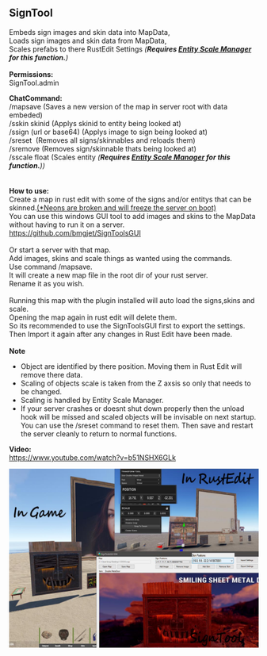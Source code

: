 <h2>SignTool</h2>
<p>Embeds sign images and skin data into MapData,<br />Loads sign images and skin data from MapData,<br />Scales prefabs to there RustEdit Settings <em>(<strong>Requires <a href="https://umod.org/plugins/entity-scale-manager" target="_blank" rel="noopener">Entity Scale Manager</a> for this function.</strong>)</em><br /><br /><strong>Permissions:</strong><br />SignTool.admin</p>
<p><strong>ChatCommand:</strong><br />/mapsave (Saves a new version of the map in server root with data embeded)<br />/sskin skinid (Applys skinid to entity being looked at)<br />/ssign (url or base64) (Applys image to sign being looked at)<br />/sreset&nbsp; (Removes all signs/skinnables and reloads them)<br />/sremove (Removes sign/skinnable thats being looked at)<br />/sscale float (Scales entity <em>(<strong>Requires <a href="https://umod.org/plugins/entity-scale-manager" target="_blank" rel="noopener">Entity Scale Manager</a> for this function.</strong>))<br /></em><br /><br /><strong>How to use:</strong><br />Create a map in rust edit with some of the signs and/or entitys that can be skinned.<span style="text-decoration: underline;">(*Neons are broken and will freeze the server on boot)</span><br />You can use this windows GUI tool to add images and skins to the MapData without having to run it on a server.<br /><a href="https://github.com/bmgjet/SignToolsGUI">https://github.com/bmgjet/SignToolsGUI</a><br /><br />Or start a server with that map.<br />Add images, skins and scale things as wanted using the commands.<br />Use command /mapsave.<br />It will create a new map file in the root dir of your rust server.<br />Rename it as you wish.<br /><br />Running this map with the plugin installed will auto load the signs,skins and scale.<br />Opening the map again in rust edit will delete them.<br />So its recommended to use the SignToolsGUI first to export the settings.<br />Then Import it again after any changes in Rust Edit have been made.<br /><br /><strong>Note</strong></p>
<ul>
<li>Object are identified by there position. Moving them in Rust Edit will remove there data.</li>
<li>Scaling of objects scale is taken from the Z axsis so only that needs to be changed.</li>
<li>Scaling is handled by Entity Scale Manager.</li>
<li>If your server crashes or doesnt shut down properly then the unload hook will be missed and scaled objects will be invisable on next startup. You can use the /sreset command to reset them. Then save and restart the server cleanly to return to normal functions.</li>
</ul>
<p><strong>Video:</strong><br /><a href="https://www.youtube.com/watch?v=b51NSHX6GLk" target="_blank" rel="noopener">https://www.youtube.com/watch?v=b51NSHX6GLk</a></p>
<p><img src="https://github.com/bmgjet/SignToolsGUI/raw/master/se.jpg" /></p>
